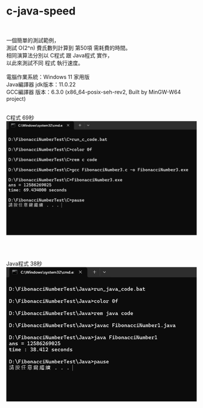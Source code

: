 # c-java-speed

<br />

一個簡單的測試範例，<br />
測試 O(2^n) 費氏數列計算到 第50項 需耗費的時間。<br />
相同演算法分別以 C程式 跟 Java程式 實作，<br />
以此來測試不同 程式 執行速度。<br />
<br />
電腦作業系統：Windows 11 家用版<br />
Java編譯器 jdk版本：11.0.22<br />
GCC編譯器 版本：6.3.0 (x86_64-posix-seh-rev2, Built by MinGW-W64 project)<br />
<br />

C程式 69秒<br />
![C程式_69秒](./C/C程式_69秒.bmp)

<br />
<br />

Java程式 38秒<br />
![Java程式_38秒](./Java/Java程式_38秒.bmp)